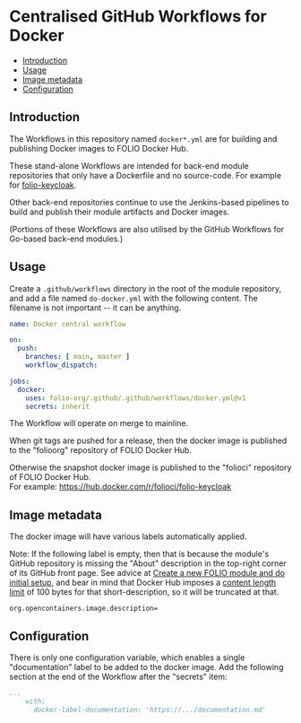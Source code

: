 # Centralised GitHub Workflows for Docker

<!-- ../okapi/doc/md2toc -l 2 -h 3 README-docker.md -->
* [Introduction](#introduction)
* [Usage](#usage)
* [Image metadata](#image-metadata)
* [Configuration](#configuration)

## Introduction

The Workflows in this repository named `docker*.yml` are for building and publishing Docker images to FOLIO Docker Hub.

These stand-alone Workflows are intended for back-end module repositories that only have a Dockerfile and no source-code. For example for [folio-keycloak](https://github.com/folio-org/folio-keycloak).

Other back-end repositories continue to use the Jenkins-based pipelines to build and publish their module artifacts and Docker images.

(Portions of these Workflows are also utilised by the GitHub Workflows for Go-based back-end modules.)

## Usage

Create a `.github/workflows` directory in the root of the module repository, and add a file named `do-docker.yml` with the following content.
The filename is not important -- it can be anything.

```yaml
name: Docker central workflow

on:
  push:
    branches: [ main, master ]
    workflow_dispatch:

jobs:
  docker:
    uses: folio-org/.github/.github/workflows/docker.yml@v1
    secrets: inherit
```

The Workflow will operate on merge to mainline.

When git tags are pushed for a release, then the docker image is published to the "folioorg" repository of FOLIO Docker Hub.

Otherwise the snapshot docker image is published to the "folioci" repository of FOLIO Docker Hub.\
For example: https://hub.docker.com/r/folioci/folio-keycloak

## Image metadata

The docker image will have various labels automatically applied.

Note: If the following label is empty, then that is because the module's GitHub repository is missing the "About" description in the top-right corner of its GitHub front page.
See advice at [Create a new FOLIO module and do initial setup](https://dev.folio.org/guidelines/create-new-repo/),
and bear in mind that Docker Hub imposes a [content length limit](https://github.com/peter-evans/dockerhub-description#content-limits) of 100 bytes for that short-description, so it will be truncated at that.

```
org.opencontainers.image.description=
```

## Configuration

There is only one configuration variable, which enables a single "documentation" label to be added to the docker image.
Add the following section at the end of the Workflow after the "secrets" item:

```yaml
...
    with:
      docker-label-documentation: 'https://.../documentation.md'
```
